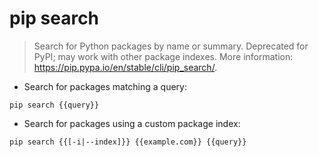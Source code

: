 # pip search

> Search for Python packages by name or summary.
> Deprecated for PyPI; may work with other package indexes.
> More information: <https://pip.pypa.io/en/stable/cli/pip_search/>.

- Search for packages matching a query:

`pip search {{query}}`

- Search for packages using a custom package index:

`pip search {{[-i|--index]}} {{example.com}} {{query}}`
